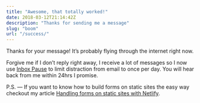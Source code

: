 ```yaml
---
title: "Awesome, that totally worked!"
date: 2018-03-12T21:14:42Z
description: "Thanks for sending me a message"
slug: "boom"
url: "/success/"
---
```


Thanks for your message! It’s probably flying through the internet right now.

Forgive me if I don’t reply right away, I receive a lot of messages so I now use <a href="http://www.inboxpause.com/">Inbox Pause</a> to limit distraction from email to once per day. You will hear back from me within 24hrs I promise.

P.S. — If you want to know how to build forms on static sites the easy way checkout my article [Handling forms on static sites with Netlify](/).
